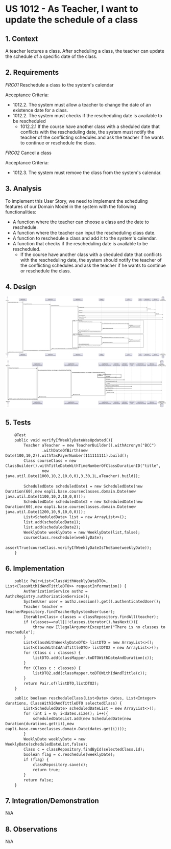 # US 1012 - As Teacher, I want to update the schedule of a class
## 1. Context

 A teacher lectures a class. After scheduling a class, the teacher can update the schedule of a specific date of the class. 

## 2. Requirements

*FRC01* Reschedule a class to the system's calendar

Acceptance Criteria:

- 1012.2. The system must allow a teacher to change the date of an existence date for a class.
- 1012.2. The system must checks if the rescheduling date is available to be rescheduled
  - 1012.2.1 If the course have another class with a sheduled date that conflicts with the rescheduling date, the system must notify the teacher of the conflicting schedules and ask the teacher if he wants to continue or reschedule the class. 

*FRC02* Cancel a class 

Acceptance Criteria:

- 1012.3. The system must remove the class from the system's calendar.

## 3. Analysis

To implement this User Story, we need to implement the scheduling features of our Domain Model in the system with the following functionalities:

* A function where the teacher can choose a class and the date to reschedule.
* A function where the teacher can input the rescheduling class date.
* A function to reschedule a class and add it to the system's calendar.
* A function that checks if the rescheduling date is available to be rescheduled.
  * If the course have another class with a sheduled date that conflicts with the rescheduling date, the system should notify the teacher of the conflicting schedules and ask the teacher if he wants to continue or reschedule the class.

## 4. Design

![SD_RescheduleClass](SD_RequestClassInformation.svg)
![SD_RescheduleClass](SD_RescheduleClass.svg)

## 5. Tests

```
    @Test
    public void verifyIfWeeklyDateWasUpdated(){
        Teacher aTeacher = new TeacherBuilder().withAcronym("BCC")
                .withDateOfBirth(new Date(100,10,2)).withTaxPayerNumber(111111111).build();
        Class courseClass = new ClassBuilder().withTitleDateWithTimeNumberOfClassDurationID("title",
                new java.util.Date(1000,10,2,10,0,0),3,30,1L,aTeacher).build();

        ScheduledDate scheduledDate1 = new ScheduledDate(new Duration(60),new eapli.base.courseclasses.domain.Date(new java.util.Date(1100,10,2,10,0,0)));
        ScheduledDate scheduledDate2 = new ScheduledDate(new Duration(60),new eapli.base.courseclasses.domain.Date(new java.util.Date(1200,10,9,10,0,0)));
        List<ScheduledDate> list = new ArrayList<>();
        list.add(scheduledDate1);
        list.add(scheduledDate2);
        WeeklyDate weeklyDate = new WeeklyDate(list,false);
        courseClass.reschedule(weeklyDate);
        assertTrue(courseClass.verifyIfWeeklyDateIsTheSame(weeklyDate));
    }
```

## 6. Implementation

```
    public Pair<List<ClassWithWeeklyDateDTO>, List<ClassWithIdAndTittleDTO>> requestInformation() {
        AuthorizationService authz = AuthzRegistry.authorizationService();
        SystemUser user = authz.session().get().authenticatedUser();
        Teacher teacher = teacherRepository.findTeacherBySystemUser(user);
        Iterable<Class> classes = classRepository.findAll(teacher);
        if (classes==null||!classes.iterator().hasNext()){
            throw new IllegalArgumentException("There is no classes to reschedule");
        }
        List<ClassWithWeeklyDateDTO> listDTO = new ArrayList<>();
        List<ClassWithIdAndTittleDTO> listDTO2 = new ArrayList<>();
        for (Class c : classes) {
            listDTO.add(classMapper.toDTOWithDateAndDuration(c));
        }
        for (Class c : classes) {
            listDTO2.add(classMapper.toDTOWithIdAndTittle(c));
        }
        return Pair.of(listDTO,listDTO2);
    }
``` 

```
    public boolean rescheduleClass(List<Date> dates, List<Integer> durations, ClassWithIdAndTittleDTO selectedClass) {
        List<ScheduledDate> scheduledDateList = new ArrayList<>();
        for (int i = 0; i<dates.size(); i++){
            scheduledDateList.add(new ScheduledDate(new Duration(durations.get(i)),new eapli.base.courseclasses.domain.Date(dates.get(i))));
        }
        WeeklyDate weeklyDate = new WeeklyDate(scheduledDateList,false);
        Class c = classRepository.findById(selectedClass.id);
        boolean flag = c.reschedule(weeklyDate);
        if (flag) {
            classRepository.save(c);
            return true;
        }
        return false;
    }
```

## 7. Integration/Demonstration

N/A

## 8. Observations

N/A
